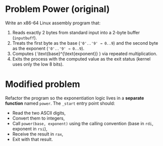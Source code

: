 # Problem Power (original)

Write an x86-64 Linux assembly program that:

1. Reads exactly 2 bytes from standard input into a 2-byte buffer (`inputbuff`).
2. Treats the first byte as the base (`'0'..'9' → 0..9`) and the second byte as the exponent (`'0'..'9' → 0..9`).
3. Computes ( \text{base}^{\text{exponent}} ) via repeated multiplication.
4. Exits the process with the computed value as the exit status (kernel uses only the low 8 bits).

# Modified problem

Refactor the program so the exponentiation logic lives in a **separate function** named `power`. The `_start` entry point should:

* Read the two ASCII digits,
* Convert them to integers,
* Call `power(base, exponent)` using the calling convention (base in `rdi`, exponent in `rsi`),
* Receive the result in `rax`,
* Exit with that result.

